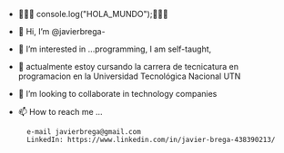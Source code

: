 - 👋👋👋 console.log("HOLA_MUNDO");👋👋👋
- 👋 Hi, I’m @javierbrega- 
- 👀 I’m interested in ...programming, I am self-taught, 
- 🌱 actualmente estoy cursando la carrera de  tecnicatura en programacion en la Universidad Tecnológica Nacional UTN
- 💞️ I’m looking to collaborate in technology companies  
- 📫 How to reach me ...  
              
        e-mail javierbrega@gmail.com        
        LinkedIn: https://www.linkedin.com/in/javier-brega-438390213/
    

<!---
javierbrega/javierbrega is a ✨ special ✨ repository because its `README.md` (this file) appears on your GitHub profile.
You can click the Preview link to take a look at your changes.
--->
